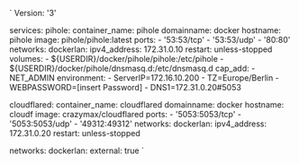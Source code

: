` Version: '3'

services:
  pihole:
    container_name: pihole
    domainname: docker
    hostname: pihole
    image: pihole/pihole:latest
    ports:
      - '53:53/tcp'
      - '53:53/udp'
      - '80:80'
    networks:
      dockerlan:
        ipv4_address: 172.31.0.10
    restart: unless-stopped
    volumes:
      - ${USERDIR}/docker/pihole/pihole:/etc/pihole
      - ${USERDIR}/docker/pihole/dnsmasq.d:/etc/dnsmasq.d
    cap_add:
      - NET_ADMIN
    environment:
      - ServerIP=172.16.10.200
      - TZ=Europe/Berlin
      - WEBPASSWORD=[insert Password]
      - DNS1=172.31.0.20#5053

  cloudflared:
    container_name: cloudflared
    domainname: docker
    hostname: cloudf
    image: crazymax/cloudflared
    ports:
      - '5053:5053/tcp'
      - '5053:5053/udp'
      - '49312:49312'
    networks:
      dockerlan:
        ipv4_address: 172.31.0.20
    restart: unless-stopped


networks:
  dockerlan:
    external: true
`

